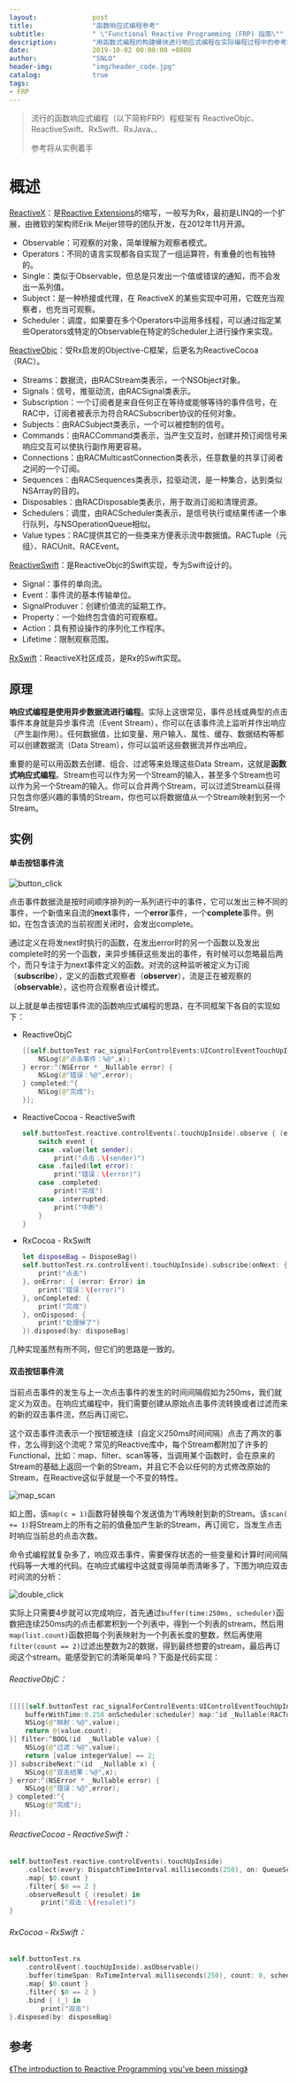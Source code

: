 ```yaml
---
layout:              post
title:               "函数响应式编程参考"
subtitle:            " \"Functional Reactive Programming (FRP) 指南\""
description:	     "用函数式编程的构建模块进行响应式编程在实际编程过程中的参考指南"
date:                2019-10-02 00:00:00 +0800
author:              "SNLO"
header-img:          "img/header_code.jpg"
catalog:             true
tags:
- FRP
---
```


> 流行的函数响应式编程（以下简称FRP）程框架有 ReactiveObjc、ReactiveSwift、RxSwift、RxJava、、
>
> 参考将从实例着手

# 概述

<a href= "http://reactivex.io/intro.html" target="_blank">ReactiveX</a>：是<a href= "https://docs.microsoft.com/en-us/previous-versions/dotnet/reactive-extensions/hh242985(v=vs.103)" target="_blank">Reactive Extensions</a>的缩写，一般写为Rx，最初是LINQ的一个扩展，由微软的架构师Erik Meijer领导的团队开发，在2012年11月开源。

- Observable：可观察的对象，简单理解为观察者模式。
- Operators：不同的语言实现都各自实现了一组运算符，有重叠的也有独特的。
- Single：类似于Observable，但总是只发出一个值或错误的通知，而不会发出一系列值。
- Subject：是一种桥接或代理，在 ReactiveX 的某些实现中可用，它既充当观察者，也充当可观察。
- Scheduler：调度，如果要在多个Operators中运用多线程，可以通过指定某些Operators或特定的Observable在特定的Scheduler上进行操作来实现。

<a href= "https://github.com/ReactiveCocoa/ReactiveObjC" target="_blank">ReactiveObjc</a>：受Rx启发的Objective-C框架，后更名为ReactiveCocoa（RAC）。

- Streams：数据流，由RACStream类表示，一个NSObject对象。
- Signals：信号，推驱动流，由RACSignal类表示。
- Subscription：一个订阅者是来自任何正在等待或能够等待的事件信号，在RAC中，订阅者被表示为符合RACSubscriber协议的任何对象。
- Subjects：由RACSubject类表示，一个可以被控制的信号。
- Commands：由RACCommand类表示，当产生交互时，创建并预订阅信号来响应交互可以使执行副作用更容易。
- Connections：由RACMulticastConnection类表示，任意数量的共享订阅者之间的一个订阅。
- Sequences：由RACSequences类表示，拉驱动流，是一种集合，达到类似NSArray的目的。
- Disposables：由RACDisposable类表示，用于取消订阅和清理资源。
- Schedulers：调度，由RACScheduler类表示，是信号执行或结果传递一个串行队列，与NSOperationQueue相似。
- Value types：RAC提供其它的一些类来方便表示流中数据值。RACTuple（元组）、RACUnit、RACEvent。

<a href= "http://reactivecocoa.io/reactiveswift/docs/latest/index.html" target="_blank">ReactiveSwift</a>：是ReactiveObjc的Swift实现，专为Swift设计的。

- Signal：事件的单向流。
- Event：事件流的基本传输单位。
- SignalProduver：创建价值流的延期工作。
- Property：一个始终包含值的可观察框。
- Action：具有预设操作的序列化工作程序。
- Lifetime：限制观察范围。

<a href= "https://github.com/ReactiveX/RxSwift" target="_blank">RxSwift</a>：ReactiveX社区成员，是Rx的Swift实现。

## 原理

**响应式编程是使用异步数据流进行编程**。实际上这很常见，事件总线或典型的点击事件本身就是异步事件流（Event Stream），你可以在该事件流上监听并作出响应（产生副作用）。任何数据值，比如变量、用户输入、属性、缓存、数据结构等都可以创建数据流（Data Stream），你可以监听这些数据流并作出响应。

重要的是可以用函数去创建、组合、过滤等来处理这些Data Stream，这就是**函数式响应式编程**。Stream也可以作为另一个Stream的输入，甚至多个Stream也可以作为另一个Stream的输入。你可以合并两个Stream，可以过滤Stream以获得只包含你感兴趣的事情的Stream，你也可以将数据值从一个Stream映射到另一个Stream。

## 实例

#### 单击按钮事件流

![button_click](https://snlo.app/img/blog_img/191029/button_click.jpg)

点击事件数据流是按时间顺序排列的一系列进行中的事件，它可以发出三种不同的事件，一个新值来自流的**next**事件，一个**error**事件，一个**complete**事件。例如，在包含该流的当前视图关闭时，会发出complete。

通过定义在将发next时执行的函数，在发出error时的另一个函数以及发出complete时的另一个函数，来异步捕获这些发出的事件，有时候可以忽略最后两个，而只专注于为next事件定义的函数。对流的这种监听被定义为订阅（**subscribe**），定义的函数式观察者（**observer**），流是正在被观察的（**observable**），这也符合观察者设计模式。

以上就是单击按钮事件流的函数响应式编程的思路，在不同框架下各自的实现如下：

- ReactiveObjC

  ```swift
  [[self.buttonTest rac_signalForControlEvents:UIControlEventTouchUpInside] subscribeNext:^(__kindof UIControl * _Nullable x) {
      NSLog(@"点击事件：%@",x);
  } error:^(NSError * _Nullable error) {
      NSLog(@"错误：%@",error);
  } completed:^{
      NSLog(@"完成");
  }];
  ```

- ReactiveCocoa - ReactiveSwift

  ```swift
  self.buttonTest.reactive.controlEvents(.touchUpInside).observe { (event) in
      switch event {
      case .value(let sender):
          print("点击：\(sender)")
      case .failed(let error):
          print("错误：\(error)")
      case .completed:
          print("完成")
      case .interrupted:
          print("中断")
      }
  }
  ```

- RxCocoa - RxSwift

  ```swift
  let disposeBag = DisposeBag()
  self.buttonTest.rx.controlEvent(.touchUpInside).subscribe(onNext: { (_) in
      print("点击")
  }, onError: { (error: Error) in
      print("错误：\(error)")
  }, onCompleted: {
      print("完成")
  }, onDisposed: {
      print("处理掉了")
  }).disposed(by: disposeBag)
  ```

几种实现虽然有所不同，但它们的思路是一致的。

#### 双击按钮事件流

当前点击事件的发生与上一次点击事件的发生的时间间隔假如为250ms，我们就定义为双击。在响应式编程中，我们需要创建从原始点击事件流转换或者过滤而来的新的双击事件流，然后再订阅它。

这个双击事件流表示一个按钮被连续（自定义250ms时间间隔）点击了两次的事件，怎么得到这个流呢？常见的Reactive库中，每个Stream都附加了许多的Functional，比如：map、filter、scan等等，当调用某个函数时，会在原来的Stream的基础上返回一个新的Stream，并且它不会以任何的方式修改原始的Stream，在Reactive这似乎就是一个不变的特性。

![map_scan](https://snlo.app/img/blog_img/191029/map_scan.jpg)

如上图，该`map(c = 1)`函数将替换每个发送值为‘1‘再映射到新的Stream。该`scan( += 1)`将Stream上的所有之前的值叠加产生新的Stream，再订阅它，当发生点击时响应当前总的点击次数。

命令式编程就复杂多了，响应双击事件，需要保存状态的一些变量和计算时间间隔代码等一大堆的代码。在响应式编程中这就变得简单而清晰多了，下图为响应双击时间流的分析：

![double_click](https://snlo.app/img/blog_img/191029/double_click.png)

实际上只需要4步就可以完成响应，首先通过`buffer(time:250ms, scheduler)`函数把连续250ms内的点击都累积到一个列表中，得到一个列表的stream，然后用`map(list.count)`函数把每个列表映射为一个列表长度的整数，然后再使用`filter(count == 2)`过滤出整数为2的数据，得到最终想要的stream，最后再订阅这个stream。能感受到它的清晰简单吗？下面是代码实现：

###### ReactiveObjC：

```swift
[[[[[self.buttonTest rac_signalForControlEvents:UIControlEventTouchUpInside]
    bufferWithTime:0.250 onScheduler:scheduler] map:^id _Nullable(RACTuple * _Nullable value) {
    NSLog(@"映射：%@",value);
    return @(value.count);
}] filter:^BOOL(id  _Nullable value) {
    NSLog(@"过滤：%@",value);
    return [value integerValue] == 2;
}] subscribeNext:^(id  _Nullable x) {
    NSLog(@"双击结果：%@",x);
} error:^(NSError * _Nullable error) {
    NSLog(@"错误：%@",error);
} completed:^{
    NSLog(@"完成");
}];
```
###### ReactiveCocoa - ReactiveSwift：

```swift
self.buttonTest.reactive.controlEvents(.touchUpInside)
    .collect(every: DispatchTimeInterval.milliseconds(250), on: QueueScheduler.main, skipEmpty: true, discardWhenCompleted: true)
    .map{ $0.count }
    .filter{ $0 == 2 }
    .observeResult { (resulet) in
        print("双击：\(resulet)")
}
```
###### RxCocoa - RxSwift：

```swift
self.buttonTest.rx
    .controlEvent(.touchUpInside).asObservable()
    .buffer(timeSpan: RxTimeInterval.milliseconds(250), count: 0, scheduler: MainScheduler.init())
    .map{ $0.count }
    .filter{ $0 == 2 }
    .bind { (_) in
        print("双击")
}.disposed(by: disposeBag)
```



## 参考

<a href= "https://gist.github.com/staltz/868e7e9bc2a7b8c1f754" target="_blank">《The introduction to Reactive Programming you've been missing》</a>